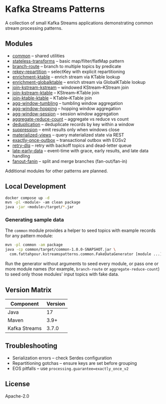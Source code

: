 # Kafka Streams Patterns

A collection of small Kafka Streams applications demonstrating common stream processing patterns.

## Modules

- [common](common) – shared utilities
- [stateless-transforms](stateless-transforms) – basic map/filter/flatMap pattern
- [branch-route](branch-route) – branch to multiple topics by predicate
- [rekey-repartition](rekey-repartition) – selectKey with explicit repartitioning
- [enrichment-ktable](enrichment-ktable) – enrich stream via KTable lookup
- [enrichment-globalktable](enrichment-globalktable) – enrich stream via GlobalKTable lookup
- [join-kstream-kstream](join-kstream-kstream) – windowed KStream–KStream join
- [join-kstream-ktable](join-kstream-ktable) – KStream–KTable join
- [join-ktable-ktable](join-ktable-ktable) – KTable–KTable join
- [agg-window-tumbling](agg-window-tumbling) – tumbling window aggregation
- [agg-window-hopping](agg-window-hopping) – hopping window aggregation
- [agg-window-session](agg-window-session) – session window aggregation
- [aggregate-reduce-count](aggregate-reduce-count) – aggregate vs reduce vs count
- [deduplication](deduplication) – deduplicate records by key within a window
 - [suppression](suppression) – emit results only when windows close
 - [materialized-views](materialized-views) – query materialized state via REST
 - [exactly-once-outbox](exactly-once-outbox) – transactional outbox with EOSv2
 - [retry-dlq](retry-dlq) – retry with backoff topics and dead-letter queue
 - [late-early-data](late-early-data) – event-time with grace, early results, and late data handling
- [fanout-fanin](fanout-fanin) – split and merge branches (fan-out/fan-in)

Additional modules for other patterns are planned.

## Local Development

```bash
docker compose up -d
mvn -pl <module> -am clean package
java -jar <module>/target/*.jar
```

### Generating sample data

The `common` module provides a helper to seed topics with example records for any pattern
module:

```bash
mvn -pl common -am package
java -cp common/target/common-1.0.0-SNAPSHOT.jar \
  com.fattahpour.kstreamspatterns.common.FakeDataGenerator [module ...]
```

Run the generator without arguments to seed every module, or pass one or more
module names (for example, `branch-route` or `aggregate-reduce-count`) to seed
only those modules' input topics with fake data.

## Version Matrix

| Component | Version |
|-----------|---------|
| Java      | 17 |
| Maven     | 3.9+ |
| Kafka Streams | 3.7.0 |

## Troubleshooting

- Serialization errors – check Serdes configuration
- Repartitioning gotchas – ensure keys are set before grouping
- EOS pitfalls – use `processing.guarantee=exactly_once_v2`

## License

Apache-2.0
